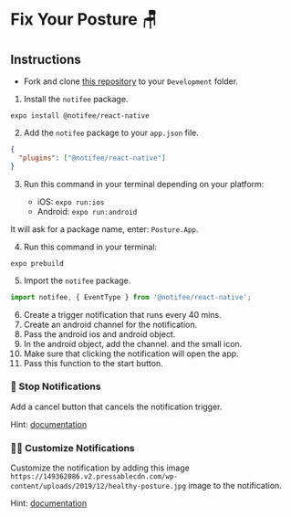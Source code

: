 # Fix Your Posture 🪑

## Instructions

- Fork and clone [this repository](https://github.com/JoinCODED/Task-RN-M6-LocalNotifications) to your `Development` folder.

1. Install the `notifee` package.

```shell
expo install @notifee/react-native
```

2. Add the `notifee` package to your `app.json` file.

```json
{
  "plugins": ["@notifee/react-native"]
}
```

3. Run this command in your terminal depending on your platform:

   - iOS: `expo run:ios`
   - Android: `expo run:android`

It will ask for a package name, enter: `Posture.App`.

4. Run this command in your terminal:

```shell
expo prebuild
```

5. Import the `notifee` package.

```js
import notifee, { EventType } from '@notifee/react-native';
```

6. Create a trigger notification that runs every 40 mins.
7. Create an android channel for the notification.
8. Pass the android ios and android object.
9. In the android object, add the channel. and the small icon.
10. Make sure that clicking the notification will open the app.
11. Pass this function to the start button.

### 🍋 Stop Notifications

Add a cancel button that cancels the notification trigger.

Hint: [documentation](https://notifee.io/docs/react-native/notifications/notification-triggers)

### 🤼‍♂️ Customize Notifications

Customize the notification by adding this image `https://149362086.v2.pressablecdn.com/wp-content/uploads/2019/12/healthy-posture.jpg` image to the notification.

Hint: [documentation](https://notifee.io/docs/react-native/notifications/notification-customization)
